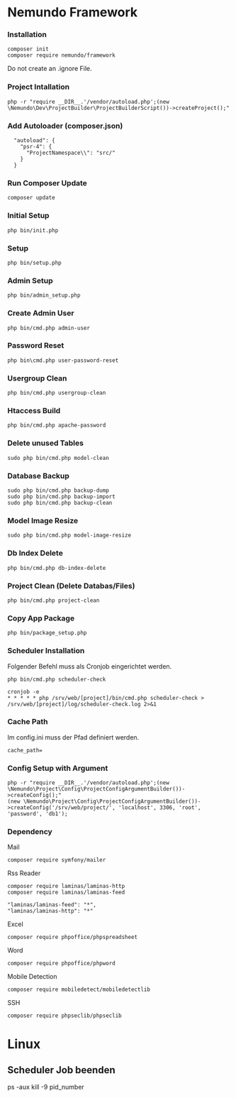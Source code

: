 # Nemundo Framework### Installation```composer initcomposer require nemundo/framework```Do not create an .ignore File.### Project Intallation```php -r "require __DIR__.'/vendor/autoload.php';(new \Nemundo\Dev\ProjectBuilder\ProjectBuilderScript())->createProject();"```### Add Autoloader (composer.json)```  "autoload": {    "psr-4": {      "ProjectNamespace\\": "src/"    }  }```### Run Composer Update```composer update```### Initial Setup```php bin/init.php```### Setup```php bin/setup.php```### Admin Setup```php bin/admin_setup.php```### Create Admin User```php bin/cmd.php admin-user```### Password Reset```php bin\cmd.php user-password-reset```### Usergroup Clean```php bin/cmd.php usergroup-clean```### Htaccess Build```php bin/cmd.php apache-password```### Delete unused Tables```sudo php bin/cmd.php model-clean```### Database Backup```sudo php bin/cmd.php backup-dumpsudo php bin/cmd.php backup-importsudo php bin/cmd.php backup-clean```### Model Image Resize```sudo php bin/cmd.php model-image-resize```### Db Index Delete```php bin/cmd.php db-index-delete```### Project Clean (Delete Databas/Files)```php bin/cmd.php project-clean```### Copy App Package```php bin/package_setup.php```### Scheduler InstallationFolgender Befehl muss als Cronjob eingerichtet werden.```php bin/cmd.php scheduler-check``````cronjob -e* * * * * php /srv/web/[project]/bin/cmd.php scheduler-check > /srv/web/[project]/log/scheduler-check.log 2>&1```### Cache PathIm config.ini muss der Pfad definiert werden.```cache_path=```### Config Setup with Argument```php -r "require __DIR__.'/vendor/autoload.php';(new \Nemundo\Project\Config\ProjectConfigArgumentBuilder())->createConfig();"(new \Nemundo\Project\Config\ProjectConfigArgumentBuilder())->createConfig('/srv/web/project/', 'localhost', 3306, 'root', 'password', 'db1');```### DependencyMail```composer require symfony/mailer```Rss Reader```composer require laminas/laminas-httpcomposer require laminas/laminas-feed``````"laminas/laminas-feed": "*","laminas/laminas-http": "*"```Excel```composer require phpoffice/phpspreadsheet```Word```composer require phpoffice/phpword```Mobile Detection```composer require mobiledetect/mobiledetectlib```SSH```composer require phpseclib/phpseclib```# Linux## Scheduler Job beendenps -auxkill -9 pid_number